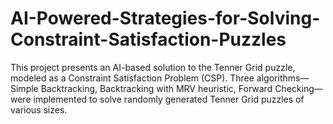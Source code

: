 # AI-Powered-Strategies-for-Solving-Constraint-Satisfaction-Puzzles

This project presents an AI-based solution to the Tenner Grid puzzle, modeled as a Constraint Satisfaction Problem (CSP). Three algorithms—Simple Backtracking, Backtracking with MRV heuristic, Forward Checking—were implemented to solve randomly generated Tenner Grid puzzles of various sizes.
